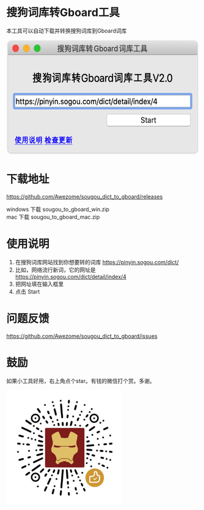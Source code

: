 # 搜狗词库转Gboard工具

本工具可以自动下载并转换搜狗词库到Gboard词库



<img src="https://raw.githubusercontent.com/Awezome/sougou_dict_to_gboard/master/screenshot.png" width = "700" height = "300"/>


# 下载地址
https://github.com/Awezome/sougou_dict_to_gboard/releases

windows 下载 sougou_to_gboard_win.zip    
mac 下载 sougou_to_gboard_mac.zip


# 使用说明
1. 在搜狗词库网站找到你想要转的词库 https://pinyin.sogou.com/dict/
2. 比如，网络流行新词，它的网址是 https://pinyin.sogou.com/dict/detail/index/4 
3. 把网址填在输入框里
4. 点击 Start


# 问题反馈
https://github.com/Awezome/sougou_dict_to_gboard/issues

# 鼓励
如果小工具好用，右上角点个star。有钱的微信打个赏。多谢。

<img src="https://raw.githubusercontent.com/Awezome/sougou_dict_to_gboard/master/wechat_pay.jpg" width = "300" height = "300"/>
